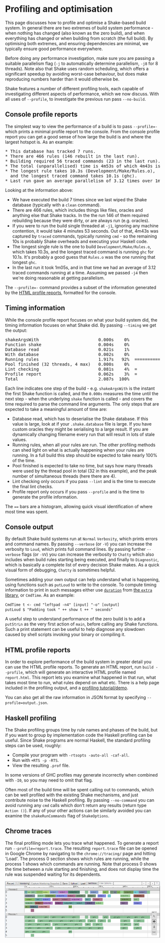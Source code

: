# Profiling and optimisation

This page discusses how to profile and optimise a Shake-based build system. In general there are two extremes of build system performance - when nothing has changed (also known as the zero build), and when everything has changed or when building from scratch (the full build). By optimising both extremes, and ensuring dependencies are minimal, we typically ensure good performance everywhere.

Before doing any performance investigation, make sure you are passing a suitable parallelism flag (`-j` to automatically determine parallelism, `-j8` for 8 threads). Note also that Shake uses random scheduling, which offers a significant speedup by avoiding worst-case behaviour, but does make reproducing numbers harder than it would otherwise be.

Shake features a number of different profiling tools, each capable of investigating different aspects of performance, which we now discuss. With all uses of `--profile`, to investigate the previous run pass `--no-build`.

## Console profile reports

The simplest way to view the performance of a build is to pass `--profile=-` which prints a minimal profile report to the console. From the console profile report you can get a good sense of how large the build is and where the largest hotspot is. As an example:

<pre>
<!-- nosyntax -->* This database has tracked 7 runs.
* There are 466 rules (146 rebuilt in the last run).
* Building required 56 traced commands (23 in the last run).
* The total (unparallelised) time is 4m53s of which 4m43s is traced commands.
* The longest rule takes 10.3s (Development/Make/Rules.o),
  and the longest traced command takes 10.1s (ghc).
* Last run gave an average parallelism of 3.12 times over 1m05s.
</pre>

Looking at the information above:

* We have executed the build 7 times since we last wiped the Shake database (typically with a `clean` command).
* There are 466 rules, which includes things like files, oracles and anything else that Shake tracks. In the the run 146 of them required rebuilding because they were dirty, or are always run (e.g. oracles).
* If you were to run the build single threaded at `-j1`, ignoring any machine contention, it would take 4 minutes 53 seconds. Out of that, 4m43s was captured by `traced` commands, typically running `cmd` - so the remaining 10s is probably Shake overheads and executing your Haskell code.
* The longest single rule is the one to build `Development/Make/Rules.o`, which takes 10.3s, and the longest traced command is running `ghc` for 10.1s. It's probably a good guess that `Rules.o` was the one running that longest `ghc`.
* In the last run it took 1m05s, and in that time we had an average of 3.12 traced commands running at a time. Assuming we passed `-j4` then we're doing reasonable at getting parallelism.

The `--profile=-` command provides a subset of the information generated by the [HTML profile reports](#html-profile), formatted for the console.

## Timing information

While the console profile report focuses on what your build system did, the timing information focuses on what Shake did. By passing `--timing` we get the output:

<pre>
<!-- nosyntax -->shakeArgsWith                       0.000s    0%
Function shake                      0.004s    0%
Database read                       0.021s    1%
With database                       0.002s    0%
Running rules                       1.917s   92%  =======================
Pool finished (32 threads, 4 max)   0.000s    0%
Lint checking                       0.081s    4%  =
Profile report                      0.062s    3%  =
Total                               2.087s  100%
</pre>

Each line indicates one step of the build - e.g. `shakeArgsWith` is the instant the first Shake function is called, and the `0.000s` measures the time until the next step - when the underlying `shake` function is called - and covers the time required to parse the command line arguments. The only steps that are expected to take a meaningful amount of time are:

* Database read, which has to deserialise the Shake database. If this value is large, look at if your `.shake.database` file is large. If you have custom oracles they might be serialising to a large result. If you are dynamically changing filename every run that will result in lots of stale values.
* Running rules, when all your rules are run. The other profiling methods can shed light on what is actually happening when your rules are running. In a full build this step should be expected to take nearly 100% of the time.
* Pool finished is expected to take no time, but says how many threads were used by the thread pool in total (32 in this example), and the peak number of simultaneous threads (here there are 4).
* Lint checking only occurs if you pass `--lint` and is the time to execute the final lint checks.
* Profile report only occurs if you pass `--profile` and is the time to generate the profile information.

The `==` bars are a histogram, allowing quick visual identification of where most time was spent.

## Console output

By default Shake build systems run at `Normal` `Verbosity`, which prints errors and command names. By passing `--verbose` (or `-V`) you can increase the verbosity to `Loud`, which prints full command lines. By passing further `--verbose` flags (or `-VV`) you can increase the verbosity to `Chatty` which also includes when build rules starting being executed, and finally to `Diagnostic`, which is basically a complete list of every decision Shake makes. As a quick visual form of debugging, `Chatty` is sometimes helpful.

Sometimes adding your own output can help understand what is happening, using functions such as `putLoud` to write to the console. To compute timing information to print in such messages either use [`duration`](https://hackage.haskell.org/package/extra/docs/System-Time-Extra.html#v:duration) from [the `extra` library](https://hackage.haskell.org/package/extra), or `CmdTime`. As an example:

    CmdTime t <- cmd "leftpad -n4" [input] "-o" [output]
    putLoud $ "Padding took " ++ show t ++ " seconds"

A useful step to understand performance of the zero build is to add a `putStrLn` as the very first action of `main`, before calling any Shake functions. Such a print statement can be useful to help diagnose any slowdown caused by shell scripts invoking your binary or compiling it.

<span class="target" id="html-profile"></span>

## HTML profile reports

In order to explore performance of the build system in greater detail you can use the HTML profile reports. To generate an HTML report, run `build --profile`, which will generate an interactive HTML profile named `report.html`. This report lets you examine what happened in that run, what takes most time to run, what rules depend on what etc. There is a help page included in the profiling output, and a [profiling tutorial/demo](https://cdn.rawgit.com/ndmitchell/shake/35fbe03c8d3bafeae17b58af89497ff3fdd54b22/html/demo.html).

You can also get all the raw information in JSON format by specifying `--profile=output.json`.

## Haskell profiling

The Shake profiling groups time by rule names and phases of the build, but if you want to group by implementation code the Haskell profiling can be useful. Since Shake programs are normal Haskell, the standard profiling steps can be used, roughly:

* Compile your program with `-rtsopts -auto-all -caf-all`.
* Run with `+RTS -p -RTS`.
* View the resulting `.prof` file.

In some versions of GHC profiles may generate incorrectly when combined with `-I0`, so you may need to omit that flag.

Often most of the build time will be spent calling out to commands, which can be well profiled with the existing Shake mechanisms, and just contribute noise to the Haskell profiling. By passing `--no-command` you can avoid running any `cmd` calls which don't return any results (return type `Action ()`). If any of your other actions can be similarly avoided you can examine the `shakeRunCommands` flag of `ShakeOptions`.

## Chrome traces

The final profiling mode lets you trace what happened. To generate a report run `--profile=report.trace`. The resulting `report.trace` file can be opened in Google Chrome by navigating to the `chrome://tracing/` page and hitting 'Load'. The process 0 section shows which rules are running, while the process 1 shows which commands are running. Note that process 0 shows the time between a rule starting and finishing, and does not display time the rule was suspended waiting for its dependents.

![](profile-trace.png)
